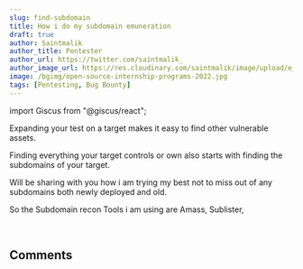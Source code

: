 ```yaml
---
slug: find-subdomain
title: How i do my subdomain emuneration
draft: true
author: Saintmalik
author_title: Pentester
author_url: https://twitter.com/saintmalik_
author_image_url: https://res.cloudinary.com/saintmalik/image/upload/e_sharpen:2000,q_74,r_0/v1641922078/saintmalik.webp
image: /bgimg/open-source-internship-programs-2022.jpg
tags: [Pentesting, Bug Bounty]
---
```


import Giscus from "@giscus/react";

Expanding your test on a target makes it easy to find other vulnerable assets.

Finding everything your target controls or own also starts with finding the subdomains of your target.

Will be sharing with you how i am trying my best not to miss out of any subdomains both newly deployed and old.

So the Subdomain recon Tools i am using are Amass, Sublister,

<br/>
<h2>Comments</h2>
<Giscus
id="comments"
repo="saintmalik/blog.saintmalik.me"
repoId="MDEwOlJlcG9zaXRvcnkzOTE0MzQyOTI="
category="General"
categoryId="DIC_kwDOF1TQNM4CQ8lN"
mapping="title"
term="Comments"
reactionsEnabled="1"
emitMetadata="0"
inputPosition="top"
theme="preferred_color_scheme"
lang="en"
loading="lazy"
crossorigin="anonymous"
    />